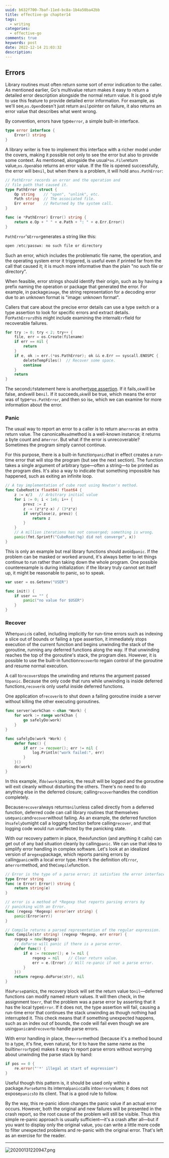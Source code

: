 ```yaml
---
uuid: b632f700-7baf-11ed-bc8a-1b4a50ba42bb
title: effective-go chapter14
tags:
  - writing
categories:
  - effective-go
comments: true
keywords: post
date: 2022-12-14 21:03:32
description:
---
```


<!--more-->
<!-- 1. 发布前：删除草稿的 uuid -->
<!-- 2. 发布后：补充tag，category -->

## Errors 

Library routines must often return some sort of error indication to the caller. As mentioned earlier, Go's multivalue return makes it easy to return a detailed error description alongside the normal return value. It is good style to use this feature to provide detailed error information. For example, as we'll see,`os.Open`doesn't just return a`nil`pointer on failure, it also returns an error value that describes what went wrong.

By convention, errors have type`error`, a simple built-in interface.

```go
type error interface {
    Error() string
}

```

A library writer is free to implement this interface with a richer model under the covers, making it possible not only to see the error but also to provide some context. As mentioned, alongside the usual`*os.File`return value,`os.Open`also returns an error value. If the file is opened successfully, the error will be`nil`, but when there is a problem, it will hold an`os.PathError`:

```go
// PathError records an error and the operation and
// file path that caused it.
type PathError struct {
    Op string    // "open", "unlink", etc.
    Path string  // The associated file.
    Err error    // Returned by the system call.
}

func (e *PathError) Error() string {
    return e.Op + " " + e.Path + ": " + e.Err.Error()
}

```

`PathError`'s`Error`generates a string like this:

```go
open /etc/passwx: no such file or directory

```

Such an error, which includes the problematic file name, the operation, and the operating system error it triggered, is useful even if printed far from the call that caused it; it is much more informative than the plain "no such file or directory".

When feasible, error strings should identify their origin, such as by having a prefix naming the operation or package that generated the error. For example, in package`image`, the string representation for a decoding error due to an unknown format is "image: unknown format".

Callers that care about the precise error details can use a type switch or a type assertion to look for specific errors and extract details. For`PathErrors`this might include examining the internal`Err`field for recoverable failures.

```go
for try := 0; try < 2; try++ {
    file, err = os.Create(filename)
    if err == nil {
        return
    }
    if e, ok := err.(*os.PathError); ok && e.Err == syscall.ENOSPC {
        deleteTempFiles()  // Recover some space.
        continue
    }
    return
}
```

The second`if`statement here is another[type assertion](https://docs.huihoo.com/go/golang.org/doc/effective_go.html#interface_conversions). If it fails,`ok`will be false, and`e`will be`nil`. If it succeeds,`ok`will be true, which means the error was of type`*os.PathError`, and then so is`e`, which we can examine for more information about the error.

### Panic 

The usual way to report an error to a caller is to return an`error`as an extra return value. The canonical`Read`method is a well-known instance; it returns a byte count and an`error`. But what if the error is unrecoverable? Sometimes the program simply cannot continue.

For this purpose, there is a built-in function`panic`that in effect creates a run-time error that will stop the program \(but see the next section\). The function takes a single argument of arbitrary type—often a string—to be printed as the program dies. It's also a way to indicate that something impossible has happened, such as exiting an infinite loop.

```go
// A toy implementation of cube root using Newton's method.
func CubeRoot(x float64) float64 {
    z := x/3   // Arbitrary initial value
    for i := 0; i < 1e6; i++ {
        prevz := z
        z -= (z*z*z-x) / (3*z*z)
        if veryClose(z, prevz) {
            return z
        }
    }
    // A million iterations has not converged; something is wrong.
    panic(fmt.Sprintf("CubeRoot(%g) did not converge", x))
}
```

This is only an example but real library functions should avoid`panic`. If the problem can be masked or worked around, it's always better to let things continue to run rather than taking down the whole program. One possible counterexample is during initialization: if the library truly cannot set itself up, it might be reasonable to panic, so to speak.

```go
var user = os.Getenv("USER")

func init() {
    if user == "" {
        panic("no value for $USER")
    }
}

```

### Recover 

When`panic`is called, including implicitly for run-time errors such as indexing a slice out of bounds or failing a type assertion, it immediately stops execution of the current function and begins unwinding the stack of the goroutine, running any deferred functions along the way. If that unwinding reaches the top of the goroutine's stack, the program dies. However, it is possible to use the built-in function`recover`to regain control of the goroutine and resume normal execution.

A call to`recover`stops the unwinding and returns the argument passed to`panic`. Because the only code that runs while unwinding is inside deferred functions,`recover`is only useful inside deferred functions.

One application of`recover`is to shut down a failing goroutine inside a server without killing the other executing goroutines.

```go
func server(workChan <-chan *Work) {
    for work := range workChan {
        go safelyDo(work)
    }
}

func safelyDo(work *Work) {
    defer func() {
        if err := recover(); err != nil {
            log.Println("work failed:", err)
        }
    }()
    do(work)
}

```

In this example, if`do(work)`panics, the result will be logged and the goroutine will exit cleanly without disturbing the others. There's no need to do anything else in the deferred closure; calling`recover`handles the condition completely.

Because`recover`always returns`nil`unless called directly from a deferred function, deferred code can call library routines that themselves use`panic`and`recover`without failing. As an example, the deferred function in`safelyDo`might call a logging function before calling`recover`, and that logging code would run unaffected by the panicking state.

With our recovery pattern in place, the`do`function \(and anything it calls\) can get out of any bad situation cleanly by calling`panic`. We can use that idea to simplify error handling in complex software. Let's look at an idealized version of a`regexp`package, which reports parsing errors by calling`panic`with a local error type. Here's the definition of`Error`, an`error`method, and the`Compile`function.

```go
// Error is the type of a parse error; it satisfies the error interface.
type Error string
func (e Error) Error() string {
    return string(e)
}

// error is a method of *Regexp that reports parsing errors by
// panicking with an Error.
func (regexp *Regexp) error(err string) {
    panic(Error(err))
}

// Compile returns a parsed representation of the regular expression.
func Compile(str string) (regexp *Regexp, err error) {
    regexp = new(Regexp)
    // doParse will panic if there is a parse error.
    defer func() {
        if e := recover(); e != nil {
            regexp = nil    // Clear return value.
            err = e.(Error) // Will re-panic if not a parse error.
        }
    }()
    return regexp.doParse(str), nil
}

```

If`doParse`panics, the recovery block will set the return value to`nil`—deferred functions can modify named return values. It will then check, in the assignment to`err`, that the problem was a parse error by asserting that it has the local type`Error`. If it does not, the type assertion will fail, causing a run-time error that continues the stack unwinding as though nothing had interrupted it. This check means that if something unexpected happens, such as an index out of bounds, the code will fail even though we are using`panic`and`recover`to handle parse errors.

With error handling in place, the`error`method \(because it's a method bound to a type, it's fine, even natural, for it to have the same name as the builtin`error`type\) makes it easy to report parse errors without worrying about unwinding the parse stack by hand:

```go
if pos == 0 {
    re.error("'*' illegal at start of expression")
}

```

Useful though this pattern is, it should be used only within a package.`Parse`turns its internal`panic`calls into`error`values; it does not expose`panics`to its client. That is a good rule to follow.

By the way, this re-panic idiom changes the panic value if an actual error occurs. However, both the original and new failures will be presented in the crash report, so the root cause of the problem will still be visible. Thus this simple re-panic approach is usually sufficient—it's a crash after all—but if you want to display only the original value, you can write a little more code to filter unexpected problems and re-panic with the original error. That's left as an exercise for the reader.




---
![20200131220947.png](images/leunggeorge.github.io-image-9.png)
